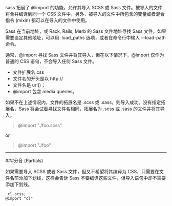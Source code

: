 sass 拓展了 @import 的功能，允许其导入 SCSS 或 Sass 文件。被导入的文件将合并编译到同一个 CSS 文件中，另外，被导入的文件中所包含的变量或者混合指令 (mixin) 都可以在导入的文件中使用。

Sass 在当前地址，或 Rack, Rails, Merb 的 Sass 文件地址寻找 Sass 文件，如果需要设定其他地址，可以用 :load_paths 选项，或者在命令行中输入 --load-path 命令。

通常，@import 寻找 Sass 文件并将其导入，但在以下情况下，@import 仅作为普通的 CSS 语句，不会导入任何 Sass 文件。
* 文件扩展名.css
* 文件名的开头是以 http://
*  文件名是 url()；
*  @import 包含 media queries。


如果不在上述情况内，文件的拓展名是 .scss 或 .sass，则导入成功。没有指定拓展名，Sass 将会试着寻找文件名相同，拓展名为 .scss 或 .sass 的文件并将其导入。

> @import "./foo.scss"

or
> @import "./foo"

---
###分音 (Partials)

如果需要导入 SCSS 或者 Sass 文件，但又不希望将其编译为 CSS，只需要在文件名前添加下划线，这样会告诉 Sass 不要编译这些文件，但导入语句中却不需要添加下划线。
```
_cl.scss;
@import "cl"

```
